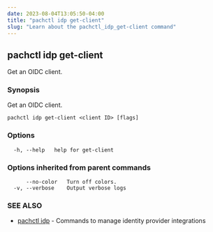 ```yaml
---
date: 2023-08-04T13:05:50-04:00
title: "pachctl idp get-client"
slug: "Learn about the pachctl_idp_get-client command"
---
```


## pachctl idp get-client

Get an OIDC client.

### Synopsis

Get an OIDC client.

```
pachctl idp get-client <client ID> [flags]
```

### Options

```
  -h, --help   help for get-client
```

### Options inherited from parent commands

```
      --no-color   Turn off colors.
  -v, --verbose    Output verbose logs
```

### SEE ALSO

* [pachctl idp](/commands/pachctl_idp/)	 - Commands to manage identity provider integrations

